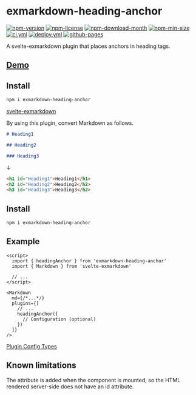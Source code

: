 <!----- BEGIN GHOST DOCS HEADER ----->

# exmarkdown-heading-anchor

[![npm-version](https://img.shields.io/npm/v/exmarkdown-heading-anchor)](https://npmjs.com/package/exmarkdown-heading-anchor) [![npm-license](https://img.shields.io/npm/l/exmarkdown-heading-anchor)](https://npmjs.com/package/exmarkdown-heading-anchor) [![npm-download-month](https://img.shields.io/npm/dm/exmarkdown-heading-anchor)](https://npmjs.com/package/exmarkdown-heading-anchor) [![npm-min-size](https://img.shields.io/bundlephobia/min/exmarkdown-heading-anchor)](https://npmjs.com/package/exmarkdown-heading-anchor) [![ci.yml](https://github.com/jill64/exmarkdown-heading-anchor/actions/workflows/ci.yml/badge.svg)](https://github.com/jill64/exmarkdown-heading-anchor/actions/workflows/ci.yml) [![deploy.yml](https://github.com/jill64/exmarkdown-heading-anchor/actions/workflows/deploy.yml/badge.svg)](https://github.com/jill64/exmarkdown-heading-anchor/actions/workflows/deploy.yml) [![github-pages](https://img.shields.io/website?up_message=working&down_message=down&url=https%3A%2F%2Fjill64.github.io%2Fexmarkdown-heading-anchor%2F)](https://jill64.github.io/exmarkdown-heading-anchor/)

A svelte-exmarkdown plugin that places anchors in heading tags.

## [Demo](https://jill64.github.io/exmarkdown-heading-anchor/)

## Install

```sh
npm i exmarkdown-heading-anchor
```

<!----- END GHOST DOCS HEADER ----->

[svelte-exmarkdown](https://github.com/ssssota/svelte-exmarkdown)

By using this plugin, convert Markdown as follows.

```markdown
# Heading1

## Heading2

### Heading3
```

↓

```html
<h1 id="Heading1">Heading1</h1>
<h2 id="Heading2">Heading2</h2>
<h3 id="Heading3">Heading3</h2>
```

## Install

```sh
npm i exmarkdown-heading-anchor
```

## Example

```svelte
<script>
  import { headingAnchor } from 'exmarkdown-heading-anchor'
  import { Markdown } from 'svelte-exmarkdown'

  // ...
</script>

<Markdown
  md={/*...*/}
  plugins={[
    // ...
    headingAnchor({
      // Configuration (optional)
    })
  ]}
/>
```

[Plugin Config Types](./src/lib/types/Options.ts)

## Known limitations

The attribute is added when the component is mounted, so the HTML rendered server-side does not have an id attribute.
